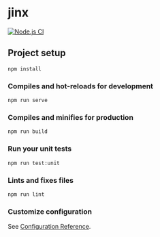 # jinx

[![Node.js CI](https://github.com/andrewboyley/reward-based-data-labelling/actions/workflows/CI.yml/badge.svg)](https://github.com/andrewboyley/reward-based-data-labelling/actions/workflows/CI.yml)

## Project setup
```
npm install
```

### Compiles and hot-reloads for development
```
npm run serve
```

### Compiles and minifies for production
```
npm run build
```

### Run your unit tests
```
npm run test:unit
```

### Lints and fixes files
```
npm run lint
```

### Customize configuration
See [Configuration Reference](https://cli.vuejs.org/config/).

